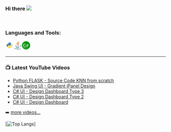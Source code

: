 ### Hi there <img src="https://media.giphy.com/media/hvRJCLFzcasrR4ia7z/giphy.gif" width="25px">

<br />

### Languages and Tools:

[<img align="left" alt="Python" width="26px" src="https://raw.githubusercontent.com/github/explore/80688e429a7d4ef2fca1e82350fe8e3517d3494d/topics/python/python.png" />][pythonplaylist]
[<img align="left" alt="Java" width="26px" src="https://raw.githubusercontent.com/github/explore/80688e429a7d4ef2fca1e82350fe8e3517d3494d/topics/java/java.png" />][javaplaylist]
[<img align="left" alt="C#" width="26px" src="https://raw.githubusercontent.com/github/explore/80688e429a7d4ef2fca1e82350fe8e3517d3494d/topics/csharp/csharp.png" />][csharpplaylist]

<br />
<br />

---

### 📺 Latest YouTube Videos

<!-- YOUTUBE:START -->
- [Python FLASK - Source Code KNN from scratch](https://www.youtube.com/watch?v=QQd8cz3m-EI)
- [Java Swing UI - Gradient jPanel Design](https://www.youtube.com/watch?v=k_AdBjWzmvs)
- [C# UI - Design Dashboard Type 3](https://www.youtube.com/watch?v=IXma7FYYeOI)
- [C# UI - Design Dashboard Type 2](https://www.youtube.com/watch?v=urugIPjtAaY)
- [C# UI - Design Dashboard](https://www.youtube.com/watch?v=0zzQP1ywpzs)
<!-- YOUTUBE:END -->

➡️ [more videos...](https://www.youtube.com/mamans)

[![Top Langs](https://github-readme-stats.vercel.app/api/top-langs/?username=rahmanenjozz&layout=compact&hide_border=true)]


[website]: https://github.com/rahmanenjozz
[pythonplaylist]: https://www.youtube.com/playlist?list=PLY55vG8rshxryIuExkbJCh9vFePUfNpX8
[javaplaylist]: https://www.youtube.com/playlist?list=PLY55vG8rshxqfHradYtXp7vwcBrHtLd_b
[csharpplaylist]: https://www.youtube.com/playlist?list=PLY55vG8rshxqQN_ArjVF0VAPgRNdubuId

